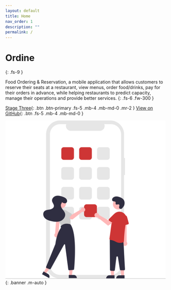 ```yaml
---
layout: default
title: Home
nav_order: 1
description: ""
permalink: /
---
```


# Ordine
{: .fs-9 }

Food Ordering & Reservation, a mobile application that allows customers to reserve their seats at a restaurant, view menus, order food/drinks, pay for their orders in advance, while helping restaurants to predict capacity, manage their operations and provide better services. 
{: .fs-6 .fw-300 }

[Stage Three](stage-3/report.md){: .btn .btn-primary .fs-5 .mb-4 .mb-md-0 .mr-2 } [View on GitHub](https://github.com/cloudyyoung/cpsc-481-team-j/){: .btn .fs-5 .mb-4 .mb-md-0 }

![index.webp](index.svg){: .banner .m-auto }